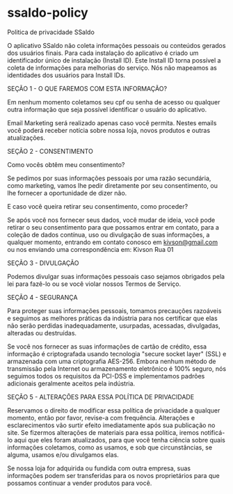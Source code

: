 # ssaldo-policy
Politica de privacidade SSaldo

O aplicativo SSaldo não coleta informações pessoais ou conteúdos gerados dos usuários finais. Para cada instalação do aplicativo é criado um identificador único de instalação (Install ID). Este Install ID torna possível a coleta de informações para melhorias do serviço. Nós não mapeamos as identidades dos usuários para Install IDs.

SEÇÃO 1 - O QUE FAREMOS COM ESTA INFORMAÇÃO?

Em nenhum momento coletamos seu cpf ou senha de acesso ou qualquer outra informação que seja possível identificar o usuário do aplicativo.

Email Marketing será realizado apenas caso você permita. Nestes emails você poderá receber notícia sobre nossa loja, novos produtos e outras atualizações.

SEÇÃO 2 - CONSENTIMENTO

Como vocês obtêm meu consentimento?

Se pedimos por suas informações pessoais por uma razão secundária, como marketing, vamos lhe pedir diretamente por seu consentimento, ou lhe fornecer a oportunidade de dizer não.

E caso você queira retirar seu consentimento, como proceder?

Se após você nos fornecer seus dados, você mudar de ideia, você pode retirar o seu consentimento para que possamos entrar em contato, para a coleção de dados contínua, uso ou divulgação de suas informações, a qualquer momento, entrando em contato conosco em kivson@gmail.com ou nos enviando uma correspondência em: Kivson Rua 01

SEÇÃO 3 - DIVULGAÇÃO

Podemos divulgar suas informações pessoais caso sejamos obrigados pela lei para fazê-lo ou se você violar nossos Termos de Serviço.

SEÇÃO 4 - SEGURANÇA

Para proteger suas informações pessoais, tomamos precauções razoáveis e seguimos as melhores práticas da indústria para nos certificar que elas não serão perdidas inadequadamente, usurpadas, acessadas, divulgadas, alteradas ou destruídas.

Se você nos fornecer as suas informações de cartão de crédito, essa informação é criptografada usando tecnologia "secure socket layer" (SSL) e armazenada com uma criptografia AES-256. Embora nenhum método de transmissão pela Internet ou armazenamento eletrônico é 100% seguro, nós seguimos todos os requisitos da PCI-DSS e implementamos padrões adicionais geralmente aceitos pela indústria.

SEÇÃO 5 - ALTERAÇÕES PARA ESSA POLÍTICA DE PRIVACIDADE

Reservamos o direito de modificar essa política de privacidade a qualquer momento, então por favor, revise-a com frequência. Alterações e esclarecimentos vão surtir efeito imediatamente após sua publicação no site. Se fizermos alterações de materiais para essa política, iremos notificá-lo aqui que eles foram atualizados, para que você tenha ciência sobre quais informações coletamos, como as usamos, e sob que circunstâncias, se alguma, usamos e/ou divulgamos elas.

Se nossa loja for adquirida ou fundida com outra empresa, suas informações podem ser transferidas para os novos proprietários para que possamos continuar a vender produtos para você.

